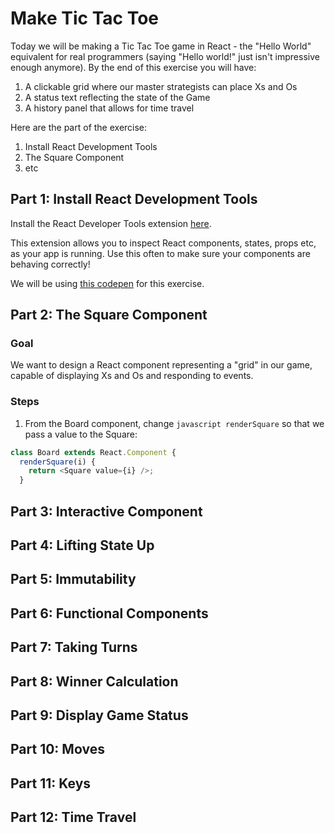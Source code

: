 # Make Tic Tac Toe

Today we will be making a Tic Tac Toe game in React - the "Hello World" equivalent for real programmers (saying "Hello world!" just isn't impressive enough anymore). By the end of this exercise you will have:
1. A clickable grid where our master strategists can place Xs and Os
1. A status text reflecting the state of the Game
1. A history panel that allows for time travel

Here are the part of the exercise:
1. Install React Development Tools
1. The Square Component
1. etc

## Part 1: Install React Development Tools
Install the React Developer Tools extension [here](https://chrome.google.com/webstore/detail/react-developer-tools/fmkadmapgofadopljbjfkapdkoienihi).

This extension allows you to inspect React components, states, props etc, as your app is running. Use this often to make sure your components are behaving correctly!

We will be using [this codepen](https://codepen.io/josephch405/pen/RVdPQw) for this exercise.

## Part 2: The Square Component
### Goal
We want to design a React component representing a "grid" in our game, capable of displaying Xs and Os and responding to events.

### Steps
1. From the Board component, change ```javascript renderSquare``` so that we pass a value to the Square:
```javascript
class Board extends React.Component {
  renderSquare(i) {
    return <Square value={i} />;
  }
```

## Part 3: Interactive Component
## Part 4: Lifting State Up
## Part 5: Immutability
## Part 6: Functional Components
## Part 7: Taking Turns
## Part 8: Winner Calculation
## Part 9: Display Game Status

## Part 10: Moves
## Part 11: Keys
## Part 12: Time Travel
